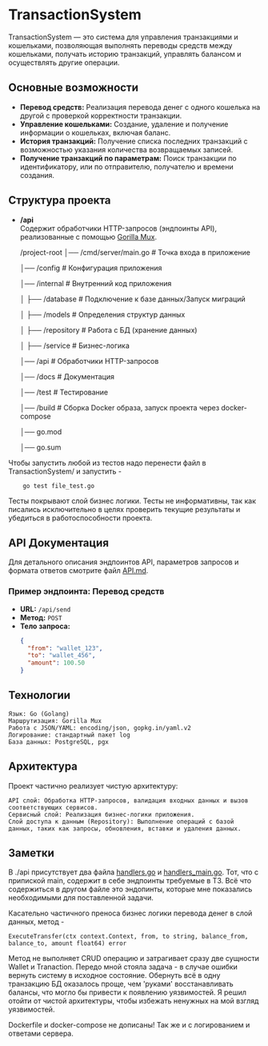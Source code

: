 # TransactionSystem

TransactionSystem — это система для управления транзакциями и кошельками, позволяющая выполнять переводы средств между кошельками, получать историю транзакций, управлять балансом и осуществлять другие операции.

## Основные возможности

- **Перевод средств:** Реализация перевода денег с одного кошелька на другой с проверкой корректности транзакции.
- **Управление кошельками:** Создание, удаление и получение информации о кошельках, включая баланс.
- **История транзакций:** Получение списка последних транзакций с возможностью указания количества возвращаемых записей.
- **Получение транзакций по параметрам:** Поиск транзакции по идентификатору, или по отправителю, получателю и времени создания.

## Структура проекта

- **/api**  
  Содержит обработчики HTTP-запросов (эндпоинты API), реализованные с помощью [Gorilla Mux](https://github.com/gorilla/mux).
  

	/project-root
	│── /cmd/server/main.go         # Точка входа в приложение

	│── /config                     # Конфигурация приложения

	│── /internal                   # Внутренний код приложения

	│   ├── /database               # Подключение к базе данных/Запуск миграций

	│   ├── /models                 # Определения структур данных

	│   ├── /repository             # Работа с БД (хранение данных)

	│   ├── /service                # Бизнес-логика

	│── /api                        # Обработчики HTTP-запросов

	│── /docs                       # Документация

	│── /test                       # Тестирование

	│── /build                      # Сборка Docker образа, запуск проекта через docker-compose

	│── go.mod

	│── go.sum

 Чтобы запустить любой из тестов надо перенести файл в TransactionSystem/ и запустить - 
  
        go test file_test.go
 
 Тесты покрывают слой бизнес логики. Тесты не информативны, так как писались исключительно в целях проверить текущие результаты и убедиться в работоспособности проекта.

## API Документация

Для детального описания эндпоинтов API, параметров запросов и формата ответов смотрите файл [API.md](./api/API.md).

### Пример эндпоинта: Перевод средств

- **URL:** `/api/send`
- **Метод:** `POST`
- **Тело запроса:**
  ```json
  {
    "from": "wallet_123",
    "to": "wallet_456",
    "amount": 100.50
  }

## Технологии

    Язык: Go (Golang)
    Маршрутизация: Gorilla Mux
    Работа с JSON/YAML: encoding/json, gopkg.in/yaml.v2
    Логирование: стандартный пакет log
    База данных: PostgreSQL, pgx

## Архитектура

Проект частично реализует чистую архитектуру:

    API слой: Обработка HTTP-запросов, валидация входных данных и вызов соответствующих сервисов.
    Сервисный слой: Реализация бизнес-логики приложения.
    Слой доступа к данным (Repository): Выполнение операций с базой данных, таких как запросы, обновления, вставки и удаления данных.

## Заметки

В ./api присутствует два файла [handlers.go](api%2Fhandlers.go) и [handlers_main.go](api%2Fhandlers_main.go). Тот, что с припиской main, содержит в себе эндпоинты требуемые в ТЗ. Всё что содержиться в другом файле это эндопинты, которые мне показались необходимыми для поставленной задачи.

Касательно частичного преноса бизнес логики перевода денег в слой данных, метод - 

    ExecuteTransfer(ctx context.Context, from, to string, balance_from, balance_to, amount float64) error 

Метод не выполняет CRUD операцию и затрагивает сразу две сущности Wallet и Tranaction. Передо мной стояла задача - в случае ошибки вернуть систему в исходное состояние. Обернуть всё в одну транзакцию БД оказалось проще, чем 'руками' восстанавливать балансы, что могло бы привести к появлению уязвимостей. 
Я решил отойти от чистой архитектуры, чтобы избежать ненужных на мой взгляд уязвимостей.

Dockerfile и docker-compose не дописаны! Так же и с логированием и ответами сервера.
